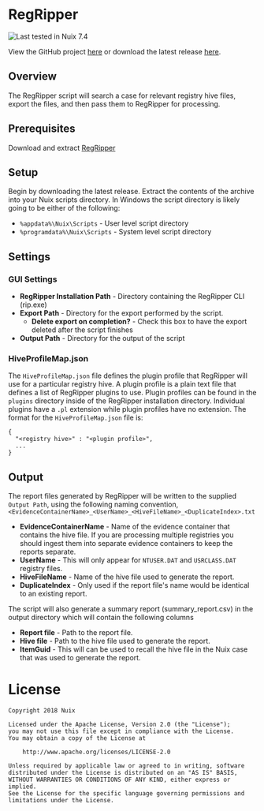RegRipper
=======

![Last tested in Nuix 7.4](https://img.shields.io/badge/Nuix-7.4-green.svg)

View the GitHub project [here](https://github.com/NuixSDK/Reg-Ripper) or download the latest release [here](https://github.com/NuixSDK/Reg-Ripper/releases).

## Overview
The RegRipper script will search a case for relevant registry hive files, export the files, and then pass them to RegRipper for processing.

## Prerequisites
Download and extract [RegRipper](https://github.com/keydet89/RegRipper2.8)

## Setup

Begin by downloading the latest release.  Extract the contents of the archive into your Nuix scripts directory.  In Windows the script directory is likely going to be either of the following:

- `%appdata%\Nuix\Scripts` - User level script directory
- `%programdata%\Nuix\Scripts` - System level script directory

## Settings
### GUI Settings
- **RegRipper Installation Path** - Directory containing the RegRipper CLI (rip.exe)
- **Export Path** - Directory for the export performed by the script. 
	- **Delete export on completion?** - Check this box to have the export deleted after the script finishes
- **Output Path** - Directory for the output of the script

### HiveProfileMap.json
The `HiveProfileMap.json` file defines the plugin profile that RegRipper will use for a particular registry hive. 
A plugin profile is a plain text file that defines a list of RegRipper plugins to use. 
Plugin profiles can be found in the `plugins` directory inside of the RegRipper installation directory. 
Individual plugins have a `.pl` extension while plugin profiles have no extension.
The format for the `HiveProfileMap.json` file is:
```
{
  "<registry hive>" : "<plugin profile>",
  ...
}
```

## Output
The report files generated by RegRipper will be written to the supplied `Output Path`, using the following naming convention, `<EvidenceContainerName>_<UserName>_<HiveFileName>_<DuplicateIndex>.txt`

- **EvidenceContainerName** - Name of the evidence container that contains the hive file. If you are processing multiple registries you should ingest them into separate evidence containers to keep the reports separate.
- **UserName**  - This will only appear for `NTUSER.DAT` and `USRCLASS.DAT` registry files.
- **HiveFileName** - Name of the hive file used to generate the report.
- **DuplicateIndex** - Only used if the report file's name would be identical to an existing report.

The script will also generate a summary report (summary_report.csv) in the output directory which will contain the following columns
- **Report file** - Path to the report file.
- **Hive file** - Path to the hive file used to generate the report.
- **ItemGuid** - This will can be used to recall the hive file in the Nuix case that was used to generate the report.

# License

```
Copyright 2018 Nuix

Licensed under the Apache License, Version 2.0 (the "License");
you may not use this file except in compliance with the License.
You may obtain a copy of the License at

    http://www.apache.org/licenses/LICENSE-2.0

Unless required by applicable law or agreed to in writing, software
distributed under the License is distributed on an "AS IS" BASIS,
WITHOUT WARRANTIES OR CONDITIONS OF ANY KIND, either express or implied.
See the License for the specific language governing permissions and
limitations under the License.
```